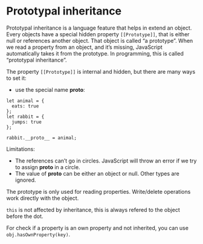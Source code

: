 # Prototypal inheritance

Prototypal inheritance is a language feature that helps in extend an object.
Every objects have a special hidden property `[[Prototype]]`, that is either null or references another object. That object is called “a prototype”.
When we read a property from an object, and it’s missing, JavaScript automatically takes it from the prototype. In programming, this is called “prototypal inheritance”.

The property `[[Prototype]]` is internal and hidden, but there are many ways to set it:
- use the special name __proto__:

```
let animal = {
  eats: true
};
let rabbit = {
  jumps: true
};

rabbit.__proto__ = animal;
```

Limitations:
- The references can’t go in circles. JavaScript will throw an error if we try to assign __proto__ in a circle.
- The value of __proto__ can be either an object or null. Other types are ignored.

The prototype is only used for reading properties. Write/delete operations work directly with the object.

`this` is not affected by inheritance, this is always refered to the object before the dot.

For check if a property is an own property and not inherited, you can use `obj.hasOwnProperty(key)`.

